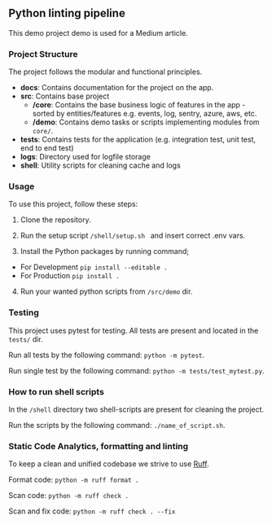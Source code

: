 ## Python linting pipeline 
This demo project demo is used for a Medium article.


### Project Structure
The project follows the modular and functional principles. 

- **docs**: Contains documentation for the project on the app.
- **src**: Contains base project  
    - **/core**: Contains the base business logic of features in the app - sorted by entities/features e.g. events, log, sentry, azure, aws, etc.
    - **/demo**: Contains demo tasks or scripts implementing modules from `core/`.
 - **tests**: Contains tests for the application (e.g. integration test, unit test, end to end test)
 - **logs**: Directory used for logfile storage
 - **shell**: Utility scripts for cleaning cache and logs

### Usage
To use this project, follow these steps:

1. Clone the repository.

2. Run the setup script `/shell/setup.sh ` and insert correct .env vars.

3. Install the Python packages by running command;

- For Development `pip install --editable . `
- For Production `pip install . `

4. Run your wanted python scripts from `/src/demo` dir. 

### Testing
This project uses pytest for testing. All tests are present and located in the `tests/` dir. 

Run all tests by the following command: `python -m pytest`.

Run single test by the following command: `python -m tests/test_mytest.py`. 

### How to run shell scripts
In the `/shell` directory two shell-scripts are present for cleaning the project.

Run the scripts by the following command: `./name_of_script.sh`.

### Static Code Analytics, formatting and linting
To keep a clean and unified codebase we strive to use [Ruff](https://docs.astral.sh/ruff/).

Format code: `python -m ruff format .`

Scan code: `python -m ruff check .`

Scan and fix code: `python -m ruff check . --fix`
